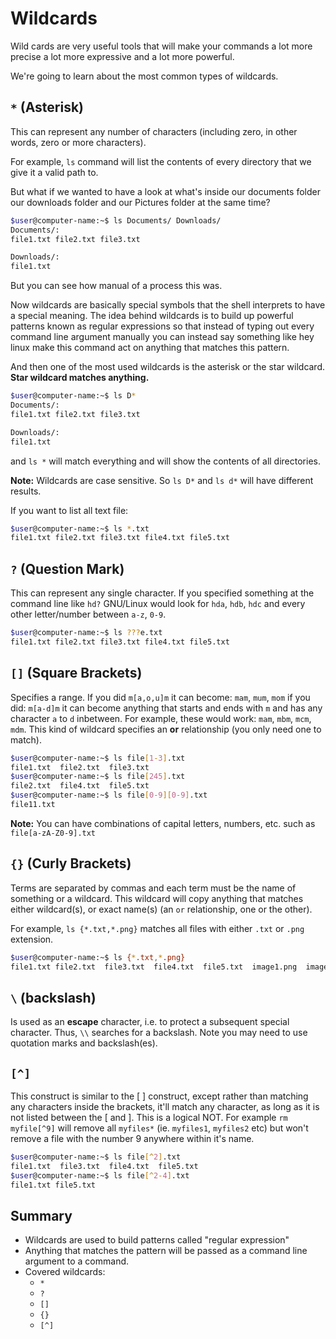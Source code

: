# Wildcards
Wild cards are very useful tools that will make your commands a lot more precise a lot more expressive and a lot more powerful.

We're going to learn about the most common types of wildcards.

## `*` (Asterisk)
This can represent any number of characters (including zero, in other words, zero or more characters).

For example, `ls` command will list the contents of every directory that we give it a valid path to.

But what if we wanted to have a look at what's inside our documents folder our downloads folder and our Pictures folder at the same time?

```bash
$user@computer-name:~$ ls Documents/ Downloads/
Documents/:
file1.txt file2.txt file3.txt

Downloads/:
file1.txt
```

But you can see how manual of a process this was.

Now wildcards are basically special symbols that the shell interprets to have a special meaning. The idea behind wildcards is to build up powerful patterns known as regular expressions so that instead of typing out every command line argument manually you can instead say something like hey linux make this command act on anything that matches this pattern.

And then one of the most used wildcards is the asterisk or the star wildcard. **Star wildcard matches anything.**
```bash
$user@computer-name:~$ ls D*
Documents/:
file1.txt file2.txt file3.txt

Downloads/:
file1.txt
```
and `ls *` will match everything and will show the contents of all directories.

**Note:** Wildcards are case sensitive. So `ls D*` and `ls d*` will have different results.

If you want to list all text file:
```bash
$user@computer-name:~$ ls *.txt
file1.txt file2.txt file3.txt file4.txt file5.txt
```

## `?` (Question Mark)
This can represent any single character. If you specified something at the command line like `hd?` GNU/Linux would look for `hda`, `hdb`, `hdc` and every other letter/number between `a-z`, `0-9`.

```bash
$user@computer-name:~$ ls ???e.txt
file1.txt file2.txt file3.txt file4.txt file5.txt
```

## `[]` (Square Brackets)
Specifies a range. If you did `m[a,o,u]m` it can become: `mam`, `mum`, `mom` if you did: `m[a-d]m` it can become anything that starts and ends with `m` and has any character `a` to `d` inbetween. For example, these would work: `mam`, `mbm`, `mcm`, `mdm`. This kind of wildcard specifies an **or** relationship (you only need one to match).

```bash
$user@computer-name:~$ ls file[1-3].txt
file1.txt  file2.txt  file3.txt
$user@computer-name:~$ ls file[245].txt
file2.txt  file4.txt  file5.txt
$user@computer-name:~$ ls file[0-9][0-9].txt
file11.txt
```

**Note:** You can have combinations of capital letters, numbers, etc. such as `file[a-zA-Z0-9].txt`

## `{}` (Curly Brackets)
Terms are separated by commas and each term must be the name of something or a wildcard. This wildcard will copy anything that matches either wildcard(s), or exact name(s) (an `or` relationship, one or the other).

For example, `ls {*.txt,*.png}` matches all files with either `.txt` or `.png` extension.
```bash
$user@computer-name:~$ ls {*.txt,*.png}
file1.txt file2.txt  file3.txt  file4.txt  file5.txt  image1.png  image2.png  image3.png
```

## `\` (backslash)
Is used as an **escape** character, i.e. to protect a subsequent special character. Thus, `\\` searches for a backslash. Note you may need to use quotation marks and backslash(es).

## `[^]`
This construct is similar to the [ ] construct, except rather than matching any characters inside the brackets, it'll match any character, as long as it is not listed between the [ and ]. This is a logical NOT. For example `rm myfile[^9]` will remove all `myfiles*` (ie. `myfiles1`, `myfiles2` etc) but won't remove a file with the number 9 anywhere within it's name.

```bash
$user@computer-name:~$ ls file[^2].txt
file1.txt  file3.txt  file4.txt  file5.txt
$user@computer-name:~$ ls file[^2-4].txt
file1.txt file5.txt
```

## Summary
- Wildcards are used to build patterns called "regular expression"
- Anything that matches the pattern will be passed as a command line argument to a command.
- Covered wildcards:
    - `*`
    - `?`
    - `[]`
    - `{}`
    - `[^]`